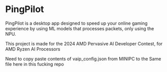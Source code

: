 # PingPilot

PingPilot is a desktop app designed to speed up your online gaming experience by using ML models that processes packets, only using the NPU.

This project is made for the 2024 AMD Pervasive AI Developer Contest, for AMD Ryzen AI Processors


Need to copy paste contents of vaip_config.json from MINIPC to the Same file here in this fucking repo